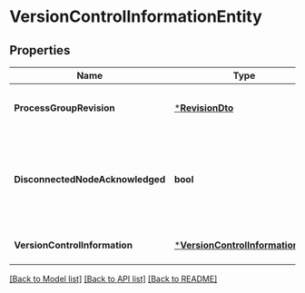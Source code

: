 # VersionControlInformationEntity

## Properties
Name | Type | Description | Notes
------------ | ------------- | ------------- | -------------
**ProcessGroupRevision** | [***RevisionDto**](RevisionDTO.md) | The Revision for the Process Group | [optional] [default to null]
**DisconnectedNodeAcknowledged** | **bool** | Acknowledges that this node is disconnected to allow for mutable requests to proceed. | [optional] [default to null]
**VersionControlInformation** | [***VersionControlInformationDto**](VersionControlInformationDTO.md) | The Version Control information | [optional] [default to null]

[[Back to Model list]](../README.md#documentation-for-models) [[Back to API list]](../README.md#documentation-for-api-endpoints) [[Back to README]](../README.md)


